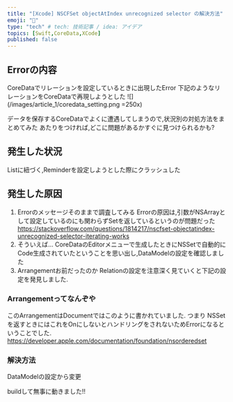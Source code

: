```yaml
---
title: "[Xcode] NSCFSet objectAtIndex unrecognized selector の解決方法"
emoji: "🙆"
type: "tech" # tech: 技術記事 / idea: アイデア
topics: [Swift,CoreData,XCode]
published: false
---
```


## Errorの内容
CoreDataでリレーションを設定しているときに出現したError
下記のようなリレーションをCoreDataで再現しようとした
![](\/images/article_1/coredata_setting.png =250x)

データを保存するCoreDataでよくに遭遇してしまうので,状況別の対処方法をまとめてみた
あたりをつければ,どこに問題があるかすぐに見つけられるかも?

## 発生した状況
Listに紐づく,Reminderを設定しようとした際にクラッシュした


## 発生した原因
1. Errorのメッセージそのままで調査してみる
   Errorの原因は,引数がNSArrayとして設定しているのにも関わらずSetを返しているというのが問題だった
   https://stackoverflow.com/questions/1814217/nscfset-objectatindex-unrecognized-selector-iterating-works
2. そういえば...
   CoreDataのEditorメニューで生成したときにNSSetで自動的にCode生成されていたということを思い出し,DataModelの設定を確認しました
3. Arrangementお前だったのか
   Relationの設定を注意深く見ていくと下記の設定を発見しました.


### Arrangementってなんぞや
このArrangementはDocumentではこのように書かれていました.
つまり
NSSetを返すときにはこれをOnにしないとハンドリングをされないためErrorになるということでした.
https://developer.apple.com/documentation/foundation/nsorderedset

### 解決方法
DataModelの設定から変更


buildして無事に動きました!!

